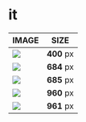 # it

| IMAGE | SIZE |
|-------|:----:|
| ![](images/fmd_it_400x300.jpg) | **400** px |
| ![](images/fmd_it_684x600.jpg) | **684** px |
| ![](images/fmd_it_685x600.jpg) | **685** px |
| ![](images/fmd_it_960x800.jpg) | **960** px |
| ![](images/fmd_it_961x800.jpg) | **961** px |
